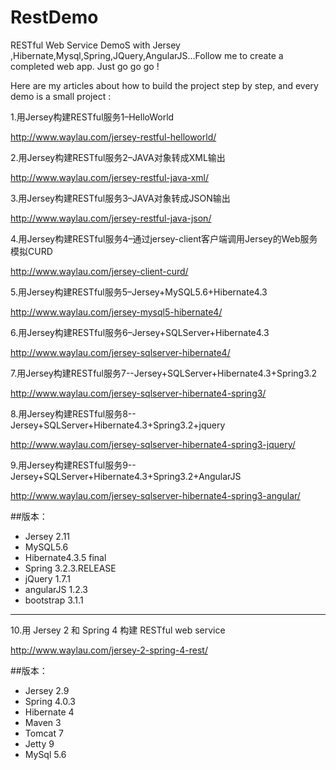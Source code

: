 RestDemo
========

 RESTful Web Service DemoS  with Jersey ,Hibernate,Mysql,Spring,JQuery,AngularJS...Follow me to create a completed web app. Just go go go !
 
 Here are my articles about how to build the project step by step, and every demo is a small project :
 
 1.用Jersey构建RESTful服务1–HelloWorld
 
 http://www.waylau.com/jersey-restful-helloworld/
 
 2.用Jersey构建RESTful服务2–JAVA对象转成XML输出
 
 http://www.waylau.com/jersey-restful-java-xml/
 
 3.用Jersey构建RESTful服务3–JAVA对象转成JSON输出
 
 http://www.waylau.com/jersey-restful-java-json/
 
 4.用Jersey构建RESTful服务4–通过jersey-client客户端调用Jersey的Web服务模拟CURD
 
  http://www.waylau.com/jersey-client-curd/

 5.用Jersey构建RESTful服务5–Jersey+MySQL5.6+Hibernate4.3
 
  http://www.waylau.com/jersey-mysql5-hibernate4/
 
 6.用Jersey构建RESTful服务6–Jersey+SQLServer+Hibernate4.3
 
  http://www.waylau.com/jersey-sqlserver-hibernate4/
  
 7.用Jersey构建RESTful服务7--Jersey+SQLServer+Hibernate4.3+Spring3.2
 
  http://www.waylau.com/jersey-sqlserver-hibernate4-spring3/
 
 8.用Jersey构建RESTful服务8--Jersey+SQLServer+Hibernate4.3+Spring3.2+jquery

  http://www.waylau.com/jersey-sqlserver-hibernate4-spring3-jquery/
  
 9.用Jersey构建RESTful服务9--Jersey+SQLServer+Hibernate4.3+Spring3.2+AngularJS

  http://www.waylau.com/jersey-sqlserver-hibernate4-spring3-angular/



##版本：
  
* Jersey 2.11
* MySQL5.6
* Hibernate4.3.5 final
* Spring 3.2.3.RELEASE
* jQuery 1.7.1 
* angularJS 1.2.3
* bootstrap 3.1.1

 ---------------------------------------------------

10.用 Jersey 2 和 Spring 4 构建 RESTful web service

  http://www.waylau.com/jersey-2-spring-4-rest/

##版本：

* Jersey 2.9
* Spring 4.0.3
* Hibernate 4
* Maven 3
* Tomcat 7
* Jetty 9
* MySql 5.6